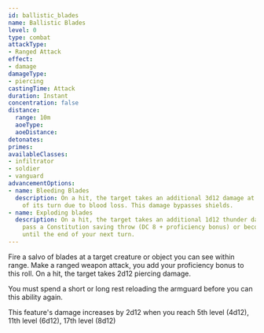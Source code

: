 ```yaml
---
id: ballistic_blades
name: Ballistic Blades
level: 0
type: combat
attackType:
- Ranged Attack
effect:
- damage
damageType:
- piercing
castingTime: Attack
duration: Instant
concentration: false
distance:
  range: 10m
  aoeType: 
  aoeDistance: 
detonates: 
primes: 
availableClasses:
- infiltrator
- soldier
- vanguard
advancementOptions:
- name: Bleeding Blades
  description: On a hit, the target takes an additional 3d12 damage at the start
    of its turn due to blood loss. This damage bypasses shields.
- name: Exploding blades
  description: On a hit, the target takes an additional 1d12 thunder damage and must
    pass a Constitution saving throw (DC 8 + proficiency bonus) or becomes stunned
    until the end of your next turn.
---
```

Fire a salvo of blades at a target creature or object you can see within range. Make a ranged weapon attack, you add
your proficiency bonus to this roll. On a hit, the target takes 2d12 piercing damage.

You must spend a short or long rest reloading the armguard before you can this ability again.

This feature's damage increases by 2d12 when you reach 5th level (4d12), 11th level (6d12), 17th level (8d12)